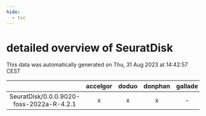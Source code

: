 ```yaml
---
hide:
  - toc
---
```


detailed overview of SeuratDisk
===============================


This data was automatically generated on Thu, 31 Aug 2023 at 14:42:57 CEST  

| |accelgor|doduo|donphan|gallade|joltik|skitty|swalot|victini|
| :---: | :---: | :---: | :---: | :---: | :---: | :---: | :---: | :---: |
|SeuratDisk/0.0.0.9020-foss-2022a-R-4.2.1|x|x|x|-|x|x|x|x|
